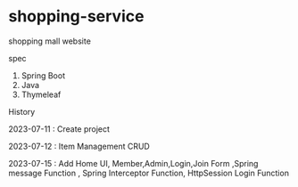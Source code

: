 # shopping-service
shopping mall website

spec

1. Spring Boot
2. Java
3. Thymeleaf

History

2023-07-11 : Create project

2023-07-12 : Item Management CRUD

2023-07-15 : Add Home UI, Member,Admin,Login,Join Form ,Spring message Function , Spring Interceptor Function, HttpSession Login Function
